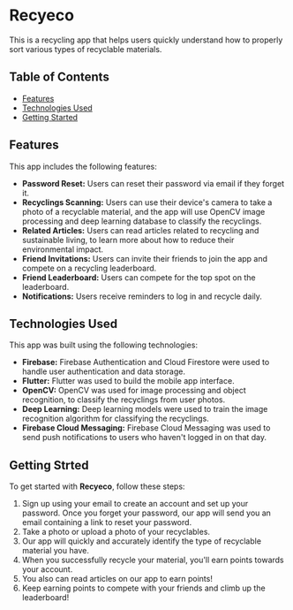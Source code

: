 # Recyeco

This is a recycling app that helps users quickly understand how to properly sort various types of recyclable materials.

## Table of Contents

- [Features](#features)
- [Technologies Used](#technologies-used)
- [Getting Started](#getting-started)

## Features

This app includes the following features:

- **Password Reset:** Users can reset their password via email if they forget it.
- **Recyclings Scanning:** Users can use their device's camera to take a photo of a recyclable material, and the app will use OpenCV image processing and deep learning database to classify the recyclings.
- **Related Articles:** Users can read articles related to recycling and sustainable living, to learn more about how to reduce their environmental impact.
- **Friend Invitations:** Users can invite their friends to join the app and compete on a recycling leaderboard.
- **Friend Leaderboard:** Users can compete for the top spot on the leaderboard.
- **Notifications:** Users receive reminders to log in and recycle daily.

## Technologies Used

This app was built using the following technologies:

- **Firebase:** Firebase Authentication and Cloud Firestore were used to handle user authentication and data storage.
- **Flutter:** Flutter was used to build the mobile app interface.
- **OpenCV:** OpenCV was used for image processing and object recognition, to classify the recyclings from user photos.
- **Deep Learning:** Deep learning models were used to train the image recognition algorithm for classifying the recyclings.
- **Firebase Cloud Messaging:** Firebase Cloud Messaging was used to send push notifications to users who haven't logged in on that day.

## Getting Strted

To get started with **Recyeco**, follow these steps:

1. Sign up using your email to create an account and set up your password. Once you forget your password, our app will send you an email containing a link to reset your password.
2. Take a photo or upload a photo of your recyclables.
3. Our app will quickly and accurately identify the type of recyclable material you have.
4. When you successfully recycle your material, you'll earn points towards your account.
5. You also can read articles on our app to earn points!
6. Keep earning points to compete with your friends and climb up the leaderboard!
